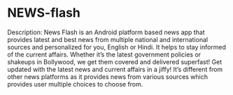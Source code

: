 # NEWS-flash

Description: News Flash is an Android platform based news app that provides latest and best news from multiple national
and international sources and personalized for you, English or Hindi. It helps to stay informed of the current affairs. 
Whether it’s the latest government policies or shakeups in Bollywood, we get them covered and delivered superfast! 
Get updated with the latest news and current affairs in a jiffy! 
It’s different from other news platforms as it provides news from various sources which provides user multiple choices to choose from.
